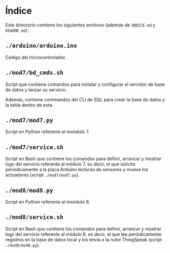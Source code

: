 # Índice

Este directorio contiene los siguientes archivos (además de `INDICE.md` y `README.md`):

## `./arduino/arduino.ino`

Código del microcontrolador.

## `./mod7/bd_cmds.sh`

Script que contiene comandos para instalar y configurar el servidor de base de datos y lanzar su servicio.

Además, contiene commandos del CLI de SQL para crear la base de datos y la tabla dentro de esta.

## `./mod7/mod7.py`

Script en Python referente al moódulo 7.

## `./mod7/service.sh`

Script en Bash que contiene los comandos para definir, arrancar y mostrar logs del servicio referente al módulo 7, es decir, el que solicita periódicamente a la placa Arduino lecturas de sensores y mueve los actuadores (script `./mod7/mod7.py`).

## `./mod8/mod8.py`

Script en Python referente al moódulo 8.

## `./mod8/service.sh`

Script en Bash que contiene los comandos para definir, arrancar y mostrar logs del servicio referente al módulo 8, es decir, el que lee periódicamente registros en la base de datos local y los envia a la nube ThingSpeak (script `./mod8/mod8.py`).
